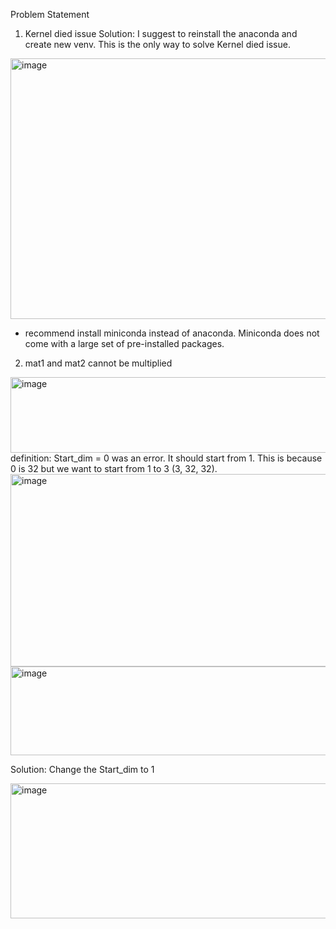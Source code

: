 Problem Statement

1) Kernel died issue
Solution: I suggest to reinstall the anaconda and create new venv. This is the only way to solve Kernel died issue.
<img width="1285" height="417" alt="image" src="https://github.com/user-attachments/assets/217fd132-ee72-4d31-ae85-7f969bf0fff0" />

- recommend install miniconda instead of anaconda. Miniconda does not come with a large set of pre-installed packages.

2) mat1 and mat2 cannot be multiplied
<img width="940" height="121" alt="image" src="https://github.com/user-attachments/assets/50f471f1-e1a2-4413-a9d1-b41ec5e723c7" />
definition: 
Start_dim = 0 was an error. It should start from 1. This is because 0 is 32 but we want to start from 1 to 3 (3, 32, 32).
<img width="916" height="308" alt="image" src="https://github.com/user-attachments/assets/dde6cef7-9470-4c00-bff5-132bf123775e" />

<img width="874" height="142" alt="image" src="https://github.com/user-attachments/assets/de5a78c2-935f-4715-becb-8128654c4a79" />

Solution:
Change the Start_dim to 1

<img width="940" height="216" alt="image" src="https://github.com/user-attachments/assets/2c444545-536e-4a47-afe6-87ba1e7b3954" />






